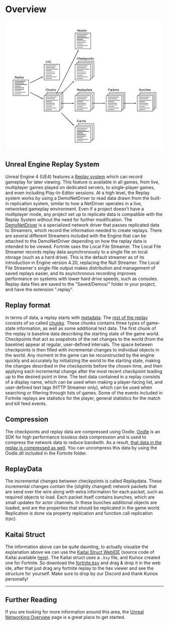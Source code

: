 Overview
=====

![](images/replay-overview.png)

## Unreal Engine Replay System
Unreal Engine 4 (UE4) features a [Replay system](https://docs.unrealengine.com/en-US/Engine/Replay/index.html) which can record gameplay for later viewing. This feature is available in all games, from live, multiplayer games played on dedicated servers, to single-player games, and even including Play-In-Editor sessions. At a high level, the Replay system works by using a DemoNetDriver to read data drawn from the built-in replication system, similar to how a NetDriver operates in a live, networked gameplay environment. Even if a project doesn't have a multiplayer mode, any project set up to replicate data is compatible with the Replay System without the need for further modification. The [DemoNetDriver](https://docs.unrealengine.com/en-US/Engine/Replay/Streamers/index.html) is a specialized network driver that passes replicated data to Streamers, which record the information needed to create replays. There are several different Streamers included with the Engine that can be attached to the DemoNetDriver depending on how the replay data is intended to be viewed. Fortnite uses the Local File Streamer. The Local File Streamer records replay data asynchronously to a single file on local storage (such as a hard drive). This is the default streamer as of its introduction in Engine version 4.20, replacing the Null Streamer. The Local File Streamer's single-file output makes distribution and management of saved replays easier, and its asynchronous recording improves performance on systems with lower hard drive speeds, such as consoles. Replay data files are saved to the "Saved/Demos/" folder in your project, and have the extension ".replay".

## Replay format
In terms of data, a replay starts with [metadata](https://github.com/EpicGames/UnrealEngine/blob/70bc980c6361d9a7d23f6d23ffe322a2d6ef16fb/Engine/Source/Runtime/NetworkReplayStreaming/LocalFileNetworkReplayStreaming/Private/LocalFileNetworkReplayStreaming.cpp#L183). The [rest of the replay](https://github.com/EpicGames/UnrealEngine/blob/70bc980c6361d9a7d23f6d23ffe322a2d6ef16fb/Engine/Source/Runtime/NetworkReplayStreaming/LocalFileNetworkReplayStreaming/Private/LocalFileNetworkReplayStreaming.cpp#L243) consists of so called [chunks](https://github.com/EpicGames/UnrealEngine/blob/27e7396206a1b3778d357cd67b93ec718ffb0dad/Engine/Source/Runtime/NetworkReplayStreaming/LocalFileNetworkReplayStreaming/Public/LocalFileNetworkReplayStreaming.h#L19). 
These chunks contains three types of game-state information, as well as some additional text data. The first chunk of the replay is baseline data describing the starting state of the game world. Checkpoints that act as snapshots of the net changes to the world (from the baseline) appear at regular, user-defined intervals. The space between checkpoints is then filled with incremental changes to individual objects in the world. Any moment in the game can be reconstructed by the engine quickly and accurately by initializing the world to the starting state, making the changes described in the checkpoints before the chosen time, and then applying each incremental change after the most recent checkpoint leading up to the desired point in time. The text data contained in a replay consists of a display name, which can be used when making a player-facing list, and user-defined text tags (HTTP Streamer only), which can be used when searching or filtering through lists of games. Some of the events included in Fortnite replays are statistics for the player, general statistics for the match and kill feed events.


## Compression
The checkpoints and replay data are compressed using Oodle. [Oodle](http://www.radgametools.com/oodle.htm) is an SDK for high performance lossless data compression and is used to compress the network data to reduce bandwith. As a result, [that data in the replay is compressed as well](https://github.com/EpicGames/UnrealEngine/blob/70bc980c6361d9a7d23f6d23ffe322a2d6ef16fb/Engine/Plugins/Runtime/PacketHandlers/CompressionComponents/Oodle/Source/OodleHandlerComponent/Private/OodleArchives.cpp#L21). You can uncompress this data by using the Oodle.dll included in the Fortnite folder.

## ReplayData
The incremental changes between checkpoints is called Replaydata. These incremental changes contain the (slightly changed) network packets that are send over the wire along with extra information for each packet, such as required objects to load. Each packet itself contains bunches, which are small updates for actor channels. In these bunches additional objects are loaded, and are the properties that should be replicated in the game world. Replication is done via property replication and function call replication (rpc).

## Kaitai Struct
The information above can be quite daunting, to actually visualze the explanation above we can use the [Kaitai Struct WebIDE](https://ide.kaitai.io/) (source code of Kaitai available [here](https://github.com/kaitai-io/kaitai_struct_webide)). The Kaitai struct uses a `.ksy` file, and Kuinox created one for Fortnite.
So download the [fortnite.ksy](fortnite.ksy) and drag & drop it in the web ide, after that just drag any fortnite replay to the hex viewer and see the structure for yourself. Make sure to drop by our Discord and thank Kuinox personally!


---

## Further Reading

If you are looking for more information around this area, the [Unreal Networking Overview](https://docs.unrealengine.com/udk/Three/NetworkingOverview.html) page is a great place to get started.